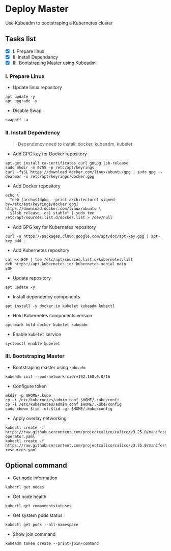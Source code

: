 # Deploy Master
Use Kubeadm to bootstraping a Kubernetes cluster

## Tasks list
- [x] I. Prepare linux
- [x] II. Install Dependancy
- [x] III. Bootstraping Master using Kubeadm

### I. Prepare Linux

- Update linux repository
```
apt update -y
apt upgrade -y
```
- Disable Swap
```
swapoff -a
```

### II. Install Dependency

> Dependency need to install: docker, kubeadm, kubelet

- Add GPG key for Docker repository
```
apt-get install ca-certificates curl gnupg lsb-release
sudo mkdir -m 0755 -p /etc/apt/keyrings
curl -fsSL https://download.docker.com/linux/ubuntu/gpg | sudo gpg --dearmor -o /etc/apt/keyrings/docker.gpg
```
- Add Docker repository
```
echo \
  "deb [arch=$(dpkg --print-architecture) signed-by=/etc/apt/keyrings/docker.gpg] https://download.docker.com/linux/ubuntu \
  $(lsb_release -cs) stable" | sudo tee /etc/apt/sources.list.d/docker.list > /dev/null
```
- Add GPG key for Kubernetes repository
```
curl -s https://packages.cloud.google.com/apt/doc/apt-key.gpg | apt-key add -
```
- Add Kubernetes repository
```
cat << EOF | tee /etc/apt/sources.list.d/kubernetes.list
deb https://apt.kubernetes.io/ kubernetes-xenial main
EOF
```
- Update repository
```
apt update -y
```
- Install dependency components
```
apt install -y docker.io kubelet kubeadm kubectl
```
- Hold Kubernetes components version
```
apt-mark hold docker kubelet kubeadm
```
- Enable `kubelet` service
```
systemctl enable kubelet
```
### III. Bootstraping Master
- Bootstraping master using `kubeadm`
```
kubeadm init --pod-network-cidr=192.168.0.0/16
```
- Configure token
```
mkdir -p $HOME/.kube
cp -i /etc/kubernetes/admin.conf $HOME/.kube/confi
cp -i /etc/kubernetes/admin.conf $HOME/.kube/config
sudo chown $(id -u):$(id -g) $HOME/.kube/config
```
- Apply overlay networking
```
kubectl create -f https://raw.githubusercontent.com/projectcalico/calico/v3.25.0/manifests/tigera-operator.yaml
kubectl create -f https://raw.githubusercontent.com/projectcalico/calico/v3.25.0/manifests/custom-resources.yaml
```
## Optional command
- Get node information
```
kubectl get nodes
```
- Get node health
```
kubectl get componentstatuses
```
- Get system pods status
```
kubectl get pods --all-namespace
```
- Show join command
```
kubeadm token create --print-join-command
```
